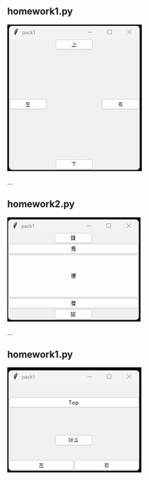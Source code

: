 ## homework1.py
![homework1.py](./images/pic1.png)

...
## homework2.py
![homework2.py](./images/pic2.png)

...
## homework1.py
![homework3.py](./images/pic3.png)